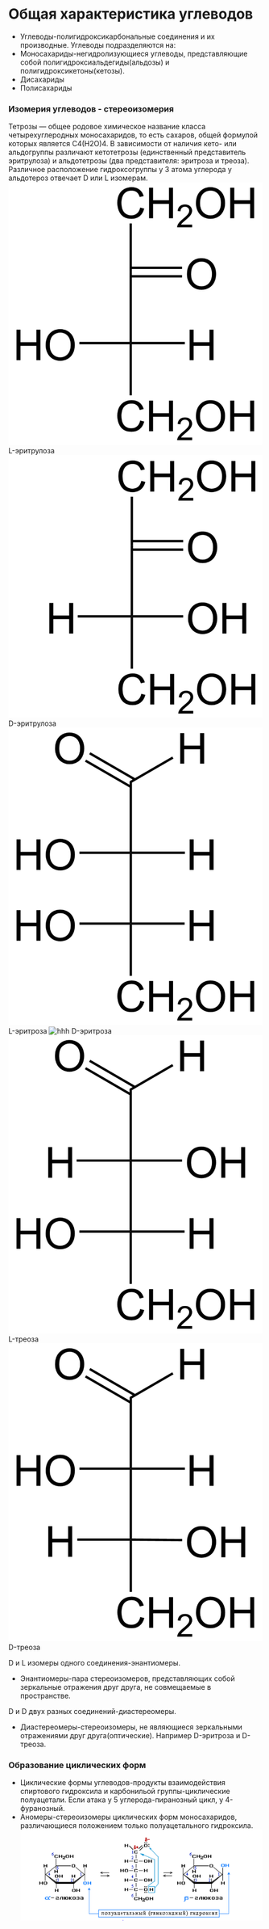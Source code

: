 # Общая характеристика углеводов
- Углеводы-полигидроксикарбональные соединения и их производные. 
Углеводы подразделяются на:
- Моносахариды-негидролизующиеся углеводы, представляющие собой полигидроксиальдегиды(альдозы) и полигидроксикетоны(кетозы). 
- Дисахариды
- Полисахариды

### Изомерия углеводов - стереоизомерия 
Тетрозы — общее родовое химическое название класса четырехуглеродных моносахаридов, то есть сахаров, общей формулой которых является C4(H2O)4.
В зависимости от наличия кето- или альдогруппы различают кетотетрозы (единственный представитель эритрулоза) и альдотетрозы (два представителя: эритроза и треоза).
Различное расположение гидроксогруппы у 3 атома углерода у альдотероз отвечает D или L изомерам.
![hhр](Картинки/углеводы/800px-L-эритрулоза.png)
      L-эритрулоза
![hhh](Картинки/углеводы/800px-D-эритрулоза.png)
    D-эритрулоза
![hhh](Картинки/углеводы/800px-L-эритроза.png)
L-эритроза
![hhh](Картинки\Картинки/углеводы/800px-D-эритроза.png)
D-эритроза
![hhh](Картинки/углеводы/800px-L-треоза.png)
L-треоза
![hhh](Картинки/углеводы/800px-D-треоза.png)
D-треоза

D и L изомеры одного соединения-энантиомеры.
- Энантиомеры-пара стереоизомеров, представляющих собой зеркальные отражения друг друга, не совмещаемые в пространстве.

D и D двух разных соединений-диастереомеры.
- Диастереомеры-стереоизомеры, не являющиеся зеркальными отражениями друг друга(оптические). Например D-эритроза и D-треоза.

### Образование циклических форм
- Циклические формы углеводов-продукты взаимодействия спиртового гидроксила и карбонильой группы-циклические полуацетали. 
  Если атака у 5 углерода-пиранозный цикл, у 4-фуранозный.
- Аномеры-стереоизомеры циклических форм моносахаридов, различающиеся положением только полуацетального гидроксила. 
![hhh](Картинки/углеводы/циклизауия.png)